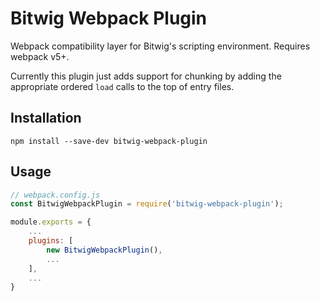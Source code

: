 # Bitwig Webpack Plugin

Webpack compatibility layer for Bitwig's scripting environment. Requires webpack v5+.

Currently this plugin just adds support for chunking by adding the appropriate ordered `load` calls to the top of entry files.


## Installation

```
npm install --save-dev bitwig-webpack-plugin
```

## Usage

```js
// webpack.config.js
const BitwigWebpackPlugin = require('bitwig-webpack-plugin');

module.exports = {
    ...
    plugins: [
        new BitwigWebpackPlugin(),
        ...
    ],
    ...
}
```
